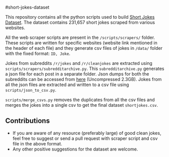 #short-jokes-dataset

This repository contains all the python scripts used to build [Short Jokes Dataset](https://www.kaggle.com/abhinavmoudgil95/short-jokes-dataset). The dataset contains 231,657 short jokes scraped from various websites. 

All the web scraper scripts are present in the `/scripts/scrapers/` folder. These scripts are written for specific websites (website link mentioned in the header of each file) and they generate csv files of jokes in `/data/` folder with the fixed format: `ID, Joke`.  

Jokes from subreddits `/r/jokes` and `/r/cleanjokes` are extracted using `scripts/scrapers/subredditarchive.py`. This `subredditarchive.py` generates a json file for each post in a separate folder. Json dumps for both the subreddits can be accessed from [here](https://www.mediafire.com/folder/7jj7iemb69shh/Reddit_Dumps)  (Uncompressed 2.3GB). Jokes from all the json files are extracted and written to a csv file using `scripts/json_to_csv.py`. 

`scripts/merge_csvs.py` removes the duplicates from all the csv files and merges the jokes into a single csv to get the final dataset `shortjokes.csv`. 

## Contributions
* If you are aware of any resource (preferably large) of good clean jokes, feel free to suggest or send a pull request with scraper script and csv file in the above format.
* Any other positive suggestions for the dataset are welcome. 
